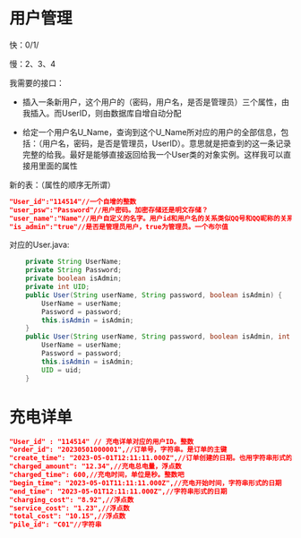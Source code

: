 # 用户管理

快：0/1/

慢：2、3、4

我需要的接口：

- 插入一条新用户，这个用户的（密码，用户名，是否是管理员）三个属性，由我插入。而UserID，则由数据库自增自动分配

- 给定一个用户名U_Name，查询到这个U_Name所对应的用户的全部信息，包括：（用户名，密码，是否是管理员，UserID）。意思就是把查到的这一条记录完整的给我。最好是能够直接返回给我一个User类的对象实例。这样我可以直接用里面的属性

新的表：（属性的顺序无所谓）

```json
"User_id":"114514"//一个自增的整数
"user_psw":"Password"//用户密码。加密存储还是明文存储？
"user_name":"Name"//用户自定义的名字。用户id和用户名的关系类似QQ号和QQ昵称的关系
"is_admin":"true"//是否是管理员用户，true为管理员。一个布尔值
```

对应的User.java:

```java
    private String UserName;
    private String Password;
    private boolean isAdmin;
    private int UID;
    public User(String userName, String password, boolean isAdmin) {
        UserName = userName;
        Password = password;
        this.isAdmin = isAdmin;
    }
    public User(String userName, String password, boolean isAdmin, int uid) {
        UserName = userName;
        Password = password;
        this.isAdmin = isAdmin;
        UID = uid;
    }
```



# 充电详单

```json
"User_id" : "114514" // 充电详单对应的用户ID。整数
"order_id": "20230501000001",//订单号，字符串。是订单的主键
"create_time": "2023-05-01T12:11:11.000Z",//订单创建的日期。也用字符串形式的日期吧
"charged_amount": "12.34",//充电总电量，浮点数
"charged_time": 600,//充电时间，单位是秒。整数吧
"begin_time": "2023-05-01T11:11:11.000Z",//充电开始时间，字符串形式的日期
"end_time": "2023-05-01T12:11:11.000Z",//字符串形式的日期
"charging_cost": "8.92",//浮点数
"service_cost": "1.23",//浮点数
"total_cost": "10.15",//浮点数
"pile_id": "C01"//字符串
```

